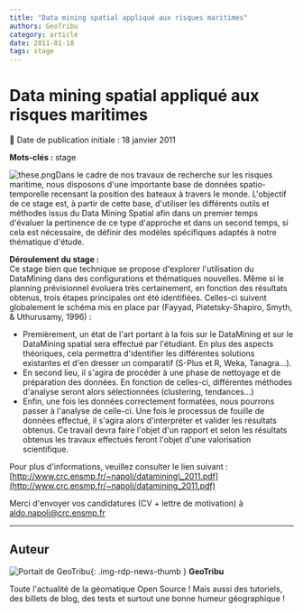 ```yaml
---
title: "Data mining spatial appliqué aux risques maritimes"
authors: GeoTribu
category: article
date: 2011-01-18
tags: stage
---
```


# Data mining spatial appliqué aux risques maritimes


:calendar: Date de publication initiale : 18 janvier 2011

**Mots-clés :** stage


![these.png](http://88.191.39.115/fabien/geotribu/logos/chapeau_these.png)Dans le cadre de nos travaux de recherche sur les risques maritime, nous disposons d'une importante base de données spatio-temporelle recensant la position des bateaux à travers le monde. L'objectif de ce stage est, à partir de cette base, d'utiliser les différents outils et méthodes issus du Data Mining Spatial afin dans un premier temps d'évaluer la pertinence de ce type d'approche et dans un second temps, si cela est nécessaire, de définir des modèles spécifiques adaptés à notre thématique d'étude.

**Déroulement du stage :**  
Ce stage bien que technique se propose d'explorer l'utilisation du DataMining dans des configurations et thématiques nouvelles. Même si le planning prévisionnel évoluera très certainement, en fonction des résultats obtenus, trois étapes principales ont été identifiées. Celles-ci suivent globalement le schéma mis en place par (Fayyad, Piatetsky-Shapiro, Smyth, & Uthurusamy, 1996)⁠ :⁠

* Premièrement, un état de l'art portant à la fois sur le DataMining et sur le DataMining spatial sera effectué par l'étudiant. En plus des aspects théoriques, cela permettra d'identifier les différentes solutions existantes et d'en dresser un comparatif (S-Plus et R, Weka, Tanagra...).
* En second lieu, il s'agira de procéder à une phase de nettoyage et de préparation des données. En fonction de celles-ci, différentes méthodes d'analyse seront alors sélectionnées (clustering, tendances...)
* Enfin, une fois les données correctement formatées, nous pourrons passer à l'analyse de celle-ci. Une fois le processus de fouille de données effectué, il s'agira alors d'interpréter et valider les résultats obtenus.
Ce travail devra faire l'objet d'un rapport et selon les résultats obtenus les travaux effectués feront l'objet d'une valorisation scientifique.

Pour plus d'informations, veuillez consulter le lien suivant : [http://www.crc.ensmp.fr/~napoli/datamining\_2011.pdf](http://www.crc.ensmp.fr/~napoli/datamining_2011.pdf)

Merci d'envoyer vos candidatures (CV + lettre de motivation) à [aldo.napoli@crc.ensmp.fr](mailto:aldo.napoli@crc.ensmp.fr)



----

## Auteur

![Portait de GeoTribu](https://cdn.geotribu.fr/images/internal/charte/geotribu\_logo\_64x64.png){: .img-rdp-news-thumb }
**GeoTribu**

Toute l'actualité de la géomatique Open Source ! Mais aussi des tutoriels, des billets de blog, des tests et surtout une bonne humeur géographique !
